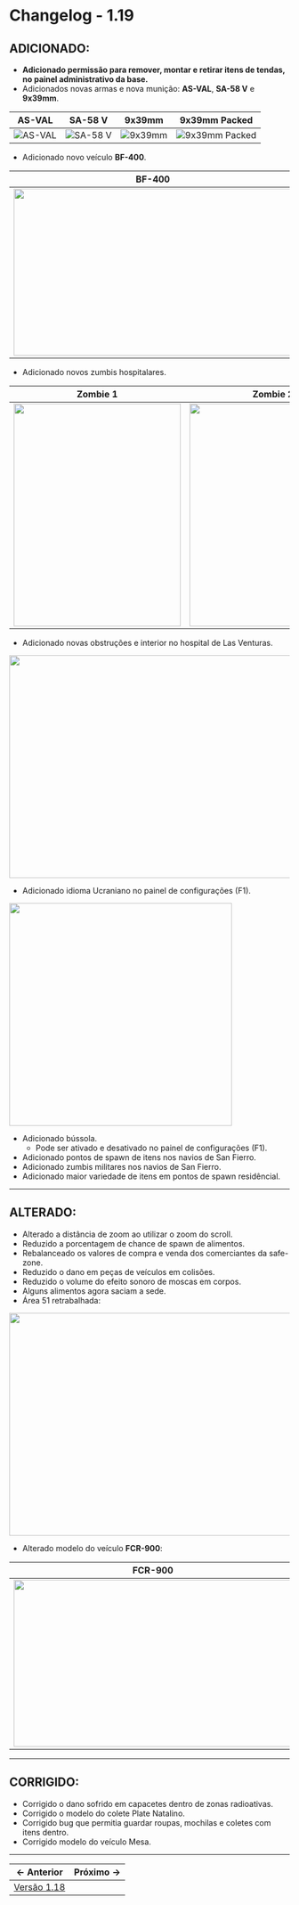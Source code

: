 # Changelog - 1.19

## **ADICIONADO**:
- **Adicionado permissão para remover, montar e retirar itens de tendas, no painel administrativo da base.**
- Adicionados novas armas e nova munição: **AS-VAL**, **SA-58 V** e **9x39mm**.

| AS-VAL | SA-58 V | 9x39mm | 9x39mm Packed |
|------------------|-----------------|-----------------|-----------------|
| ![AS-VAL](https://i.imgur.com/TNrrPNi.png) | ![SA-58 V](https://i.imgur.com/l2XQB6R.png) | ![9x39mm](https://i.imgur.com/dCeUcOT.png) | ![9x39mm Packed](https://i.imgur.com/4NI1067.png)

- Adicionado novo veículo **BF-400**.

| BF-400 |
|--------|
|<img src="https://i.imgur.com/NzNF5el.png" width=500 height=300 /> |

- Adicionado novos zumbis hospitalares.

| Zombie 1 | Zombie 2 |
|----------|----------|
|<img src="https://i.imgur.com/ZaQaF7E.png" width=300 height=400 /> | <img src="https://i.imgur.com/A4Ut47T.png" width=300 height=400 /> |

- Adicionado novas obstruções e interior no hospital de Las Venturas.

<img src="https://i.imgur.com/t11Go7p.png" width=800 height=400 /> 

- Adicionado idioma Ucraniano no painel de configurações (F1).

<img src="https://i.imgur.com/0eJF3u3.png" width=400 height=400 /> 

- Adicionado bússola.
  - Pode ser ativado e desativado no painel de configurações (F1).
- Adicionado pontos de spawn de itens nos navios de San Fierro.
- Adicionado zumbis militares nos navios de San Fierro.
- Adicionado maior variedade de itens em pontos de spawn residêncial.
---
## **ALTERADO**:
- Alterado a distância de zoom ao utilizar o zoom do scroll.
- Reduzido a porcentagem de chance de spawn de alimentos.
- Rebalanceado os valores de compra e venda dos comerciantes da safe-zone.
- Reduzido o dano em peças de veículos em colisões.
- Reduzido o volume do efeito sonoro de moscas em corpos.
- Alguns alimentos agora saciam a sede.
- Área 51 retrabalhada:

<img src="https://i.imgur.com/u4YAKaw.png" width=800 height=400 />

- Alterado modelo do veículo **FCR-900**:

| FCR-900 |
|---------|
|<img src="https://i.imgur.com/4CcqNZv.png" width=500 height=300 /> |

---
## **CORRIGIDO**:
- Corrigido o dano sofrido em capacetes dentro de zonas radioativas.
- Corrigido o modelo do colete Plate Natalino.
- Corrigido bug que permitia guardar roupas, mochilas e coletes com itens dentro.
- Corrigido modelo do veículo Mesa.
---

← Anterior             |  Próximo →
:-------------------------:|:-------------------------:
[Versão 1.18](https://www.stoneagemta.com/releases/dayz/1.18) |
